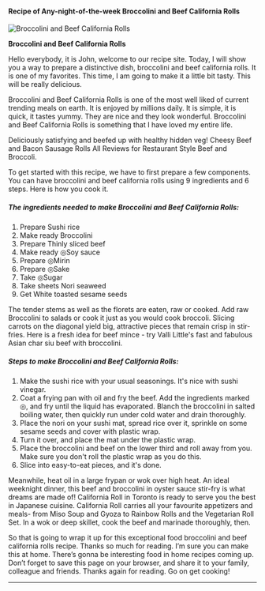             

#### Recipe of Any-night-of-the-week Broccolini and Beef California Rolls

![Broccolini and Beef California Rolls](https://img-global.cpcdn.com/recipes/4780190749163520/751x532cq70/broccolini-and-beef-california-rolls-recipe-main-photo.jpg)

**Broccolini and Beef California Rolls**

Hello everybody, it is John, welcome to our recipe site. Today, I will show you a way to prepare a distinctive dish, broccolini and beef california rolls. It is one of my favorites. This time, I am going to make it a little bit tasty. This will be really delicious.

Broccolini and Beef California Rolls is one of the most well liked of current trending meals on earth. It is enjoyed by millions daily. It is simple, it is quick, it tastes yummy. They are nice and they look wonderful. Broccolini and Beef California Rolls is something that I have loved my entire life.

Deliciously satisfying and beefed up with healthy hidden veg! Cheesy Beef and Bacon Sausage Rolls All Reviews for Restaurant Style Beef and Broccoli.

To get started with this recipe, we have to first prepare a few components. You can have broccolini and beef california rolls using 9 ingredients and 6 steps. Here is how you cook it.

##### The ingredients needed to make Broccolini and Beef California Rolls:

1.  Prepare Sushi rice
2.  Make ready Broccolini
3.  Prepare Thinly sliced beef
4.  Make ready ◎Soy sauce
5.  Prepare ◎Mirin
6.  Prepare ◎Sake
7.  Take ◎Sugar
8.  Take sheets Nori seaweed
9.  Get White toasted sesame seeds

The tender stems as well as the florets are eaten, raw or cooked. Add raw Broccolini to salads or cook it just as you would cook broccoli. Slicing carrots on the diagonal yield big, attractive pieces that remain crisp in stir-fries. Here is a fresh idea for beef mince - try Valli Little's fast and fabulous Asian char siu beef with broccolini.

##### Steps to make Broccolini and Beef California Rolls:

1.  Make the sushi rice with your usual seasonings. It's nice with sushi vinegar.
2.  Coat a frying pan with oil and fry the beef. Add the ingredients marked ◎, and fry until the liquid has evaporated. Blanch the broccolini in salted boiling water, then quickly run under cold water and drain thoroughly.
3.  Place the nori on your sushi mat, spread rice over it, sprinkle on some sesame seeds and cover with plastic wrap.
4.  Turn it over, and place the mat under the plastic wrap.
5.  Place the broccolini and beef on the lower third and roll away from you. Make sure you don't roll the plastic wrap as you do this.
6.  Slice into easy-to-eat pieces, and it's done.

Meanwhile, heat oil in a large frypan or wok over high heat. An ideal weeknight dinner, this beef and broccolini in oyster sauce stir-fry is what dreams are made of! California Roll in Toronto is ready to serve you the best in Japanese cuisine. California Roll carries all your favourite appetizers and meals- from Miso Soup and Gyoza to Rainbow Rolls and the Vegetarian Roll Set. In a wok or deep skillet, cook the beef and marinade thoroughly, then.

So that is going to wrap it up for this exceptional food broccolini and beef california rolls recipe. Thanks so much for reading. I’m sure you can make this at home. There’s gonna be interesting food in home recipes coming up. Don’t forget to save this page on your browser, and share it to your family, colleague and friends. Thanks again for reading. Go on get cooking!

* * *